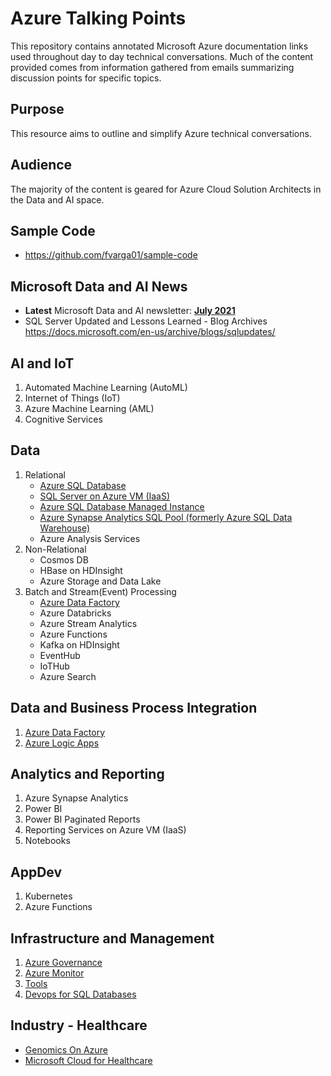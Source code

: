 # Azure Talking Points
This repository contains annotated Microsoft Azure documentation links used throughout day to day technical conversations. Much of the content provided comes from information gathered from emails summarizing discussion points for specific topics.

## Purpose
This resource aims to outline and simplify Azure technical conversations. 

## Audience
The majority of the content is geared for Azure Cloud Solution Architects in the Data and AI space.

## Sample Code
- https://github.com/fvarga01/sample-code


## Microsoft Data and AI News
- __Latest__ Microsoft Data and AI newsletter: __[July 2021](/Microsoft-Data-and-AI-News/2021/Microsoft-Data-and-AI-News-July-2021.pdf)__
- SQL Server Updated and Lessons Learned - Blog Archives https://docs.microsoft.com/en-us/archive/blogs/sqlupdates/

  
## AI and IoT
1. Automated Machine Learning (AutoML)
2. Internet of Things (IoT)
3. Azure Machine Learning (AML)
4. Cognitive Services

## Data
1.  Relational
    - [Azure SQL Database](/Azure-SQL-Database.md)
    - [SQL Server on Azure VM (IaaS)](/SQL-Server-Azure-VM.md)
    - [Azure SQL Database Managed Instance](/Azure-SQL-Database-Managed-Instance.md)
    - [Azure Synapse Analytics SQL Pool (formerly Azure SQL Data Warehouse)](/Azure-Synapse-Analytics-SQLPool.md)
    - Azure Analysis Services
2. Non-Relational
   - Cosmos DB
   - HBase on HDInsight
   - Azure Storage and Data Lake
3. Batch and Stream(Event) Processing
   - [Azure Data Factory](/Azure-Data-Factory.md)
   - Azure Databricks
   - Azure Stream Analytics
   - Azure Functions 
   - Kafka on HDInsight
   - EventHub
   - IoTHub
   - Azure Search

## Data and Business Process Integration
1. [Azure Data Factory](/Azure-Data-Factory.md)
2. [Azure Logic Apps](/Azure-Logic-Apps.md)

## Analytics and Reporting
1. Azure Synapse Analytics
2. Power BI
3. Power BI Paginated Reports
4. Reporting Services on Azure VM (IaaS)
5. Notebooks

## AppDev
1. Kubernetes
2. Azure Functions

## Infrastructure and Management
1. [Azure Governance](/Azure-Governance.md)
2. [Azure Monitor](/Azure-Monitor.md)
3. [Tools](/Tools.md)
4. [Devops for SQL Databases](/DevopsForSQLDatabases.md)

## Industry - Healthcare
- [Genomics On Azure](/Genomics-On-Azure.md)
- [Microsoft Cloud for Healthcare](/Microsoft-Cloud-For-Healthcare.md)
